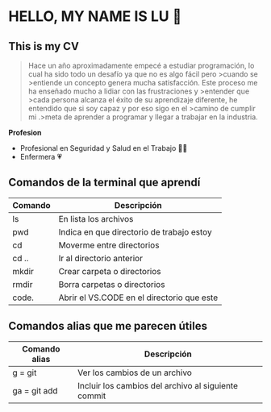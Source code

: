 # HELLO, MY NAME IS LU 🦄
## This is my CV 
>Hace un año aproximadamente empecé a estudiar programación, lo cual ha sido todo un desafío ya que no es algo fácil pero >cuando se >entiende un concepto genera mucha satisfacción. Este proceso me ha enseñado mucho a lidiar con las frustraciones y >entender que >cada persona alcanza el éxito de su aprendizaje diferente, he entendido que si soy capaz y por eso sigo en el >camino de cumplir mi .>meta de aprender a programar y llegar a trabajar en la industria.

**Profesion**
* Profesional en Seguridad y Salud en el Trabajo 👩‍⚕️
* Enfermera 💗

## Comandos de la terminal que aprendí
| Comando | Descripción                                |
----------|--------------------------------------------|
| ls      | En lista los archivos                      |
| pwd     | Indica en que directorio de trabajo estoy  | 
| cd      | Moverme entre directorios                  |  
| cd ..   | Ir al directorio anterior                  |
| mkdir   | Crear carpeta  o directorios               | 
| rmdir   | Borra carpetas o directorios               |
| code.   | Abrir el VS.CODE en el directorio que este |

## Comandos alias que me parecen útiles
| Comando alias | Descripción                                         |
----------------|-----------------------------------------------------|
| g = git       | Ver los cambios de un archivo                       |
| ga = git add  | Incluir los cambios del archivo al siguiente commit |